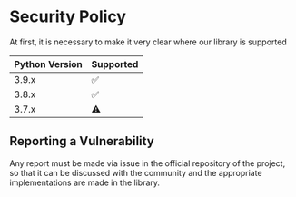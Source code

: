 # Security Policy

At first, it is necessary to make it very clear where our library is supported

| Python Version | Supported          |
| -------------- | ------------------ |
| 3.9.x          | :white_check_mark: |
| 3.8.x          | :white_check_mark: |
| 3.7.x          | :warning:          |

## Reporting a Vulnerability

Any report must be made via issue in the official repository of the project, so that it can be discussed with the community and the appropriate implementations are made in the library.